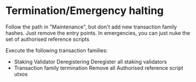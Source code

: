 # Termination/Emergency halting

Follow the path in "Maintenance", but don't add new transaction family hashes.
Just remove the entry points.
In emergencies, you can just nuke the set of authorised reference scripts

Execute the following transaction families:

- Staking Validator Deregistering
  Deregister all staking validators
- Transaction family termination
  Remove all Authorised reference script utxos
